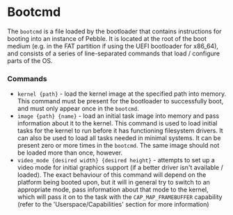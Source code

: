 # Bootcmd
The `bootcmd` is a file loaded by the bootloader that contains instructions for booting into an instance of Pebble.
It is located at the root of the boot medium (e.g. in the FAT partition if using the UEFI bootloader for x86_64),
and consists of a series of line-separated commands that load / configure parts of the OS.

### Commands
* `kernel {path}` - load the kernel image at the specified path into memory. This command must be present for the
  bootloader to successfully boot, and must only appear once in the `bootcmd`.
* `image {path} {name}` - load an initial task image into memory and pass information about it to the kernel. This
  command is used to load initial tasks for the kernel to run before it has functioning filesystem drivers. It
  can also be used to load all tasks needed in minimal systems. It can be present zero or more times in the
  `bootcmd`. The same image should not be loaded more than once, however.
* `video_mode {desired width} {desired height}` - attempts to set up a video mode for initial graphics support (if
  a better driver isn't available / loaded). The exact behaviour of this command will depend on the platform
  being booted upon, but it will in general try to switch to an appropriate mode, pass information about that
  mode to the kernel, which will pass it on to the task with the `CAP_MAP_FRAMEBUFFER` capability (refer to
  the 'Userspace/Capabilities' section for more information)
